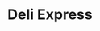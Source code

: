 ---
title: "Deli Express"
url: /ciudad-guayana-puerto-ordaz/deli-express-calle-mediterraneo/
shop: Supermarkt
---